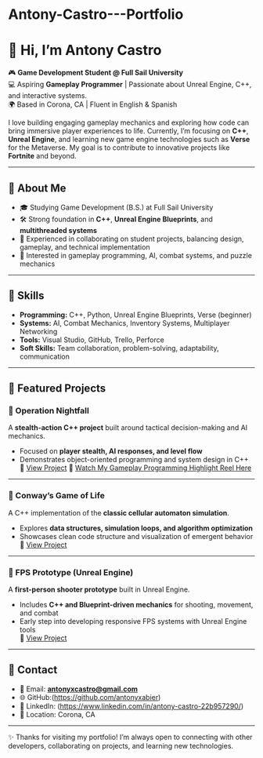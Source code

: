 # Antony-Castro---Portfolio
# 👋 Hi, I’m Antony Castro

🎮 **Game Development Student @ Full Sail University**  
💻 Aspiring **Gameplay Programmer** | Passionate about Unreal Engine, C++, and interactive systems.  
🌍 Based in Corona, CA | Fluent in English & Spanish  

I love building engaging gameplay mechanics and exploring how code can bring immersive player experiences to life. Currently, I’m focusing on **C++**, **Unreal Engine**, and learning new game engine technologies such as **Verse** for the Metaverse. My goal is to contribute to innovative projects like **Fortnite** and beyond.

---

## 🔹 About Me
- 🎓 Studying Game Development (B.S.) at Full Sail University  
- 🛠️ Strong foundation in **C++**, **Unreal Engine Blueprints**, and **multithreaded systems**  
- 🤝 Experienced in collaborating on student projects, balancing design, gameplay, and technical implementation  
- 🚀 Interested in gameplay programming, AI, combat systems, and puzzle mechanics  

---

## 🔹 Skills
- **Programming:** C++, Python, Unreal Engine Blueprints, Verse (beginner)  
- **Systems:** AI, Combat Mechanics, Inventory Systems, Multiplayer Networking  
- **Tools:** Visual Studio, GitHub, Trello, Perforce  
- **Soft Skills:** Team collaboration, problem-solving, adaptability, communication  

---
## 🔹 Featured Projects

### 🎯 Operation Nightfall  
A **stealth-action C++ project** built around tactical decision-making and AI mechanics.  
- Focused on **player stealth, AI responses, and level flow**  
- Demonstrates object-oriented programming and system design in C++  
📂 [View Project](https://github.com/antonyxabier/Operation-Nightfall)
🎥 [Watch My Gameplay Programming Highlight Reel Here](https://youtu.be/xIEaZ5voeug)
---

### 🧬 Conway’s Game of Life  
A C++ implementation of the **classic cellular automaton simulation**.  
- Explores **data structures, simulation loops, and algorithm optimization**  
- Showcases clean code structure and visualization of emergent behavior  
📂 [View Project](https://github.com/antonyxabier/GAME-OF-LIFE)

---

### 🔫 FPS Prototype (Unreal Engine)  
A **first-person shooter prototype** built in Unreal Engine.  
- Includes **C++ and Blueprint-driven mechanics** for shooting, movement, and combat  
- Early step into developing responsive FPS systems with Unreal Engine tools  
📂 [View Project](https://github.com/antonyxabier/FPS-Prototype)

---

## 🔹 Contact
- 📧 Email: **antonyxcastro@gmail.com**  
- 🌐 GitHub:(https://github.com/antonyxabier)  
- 💼 LinkedIn: (https://www.linkedin.com/in/antony-castro-22b957290/) 
- 📍 Location: Corona, CA  

---

✨ Thanks for visiting my portfolio! I’m always open to connecting with other developers, collaborating on projects, and learning new technologies.  


